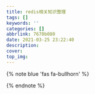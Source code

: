 ```yaml
---
title: redis相关知识整理
tags: []
keywords: ''
categories: []
abbrlink: 7670b080
date: 2021-03-25 23:22:40
description:
cover:
top_img:
---
```


{% note blue 'fas fa-bullhorn' %}



{% endnote %}